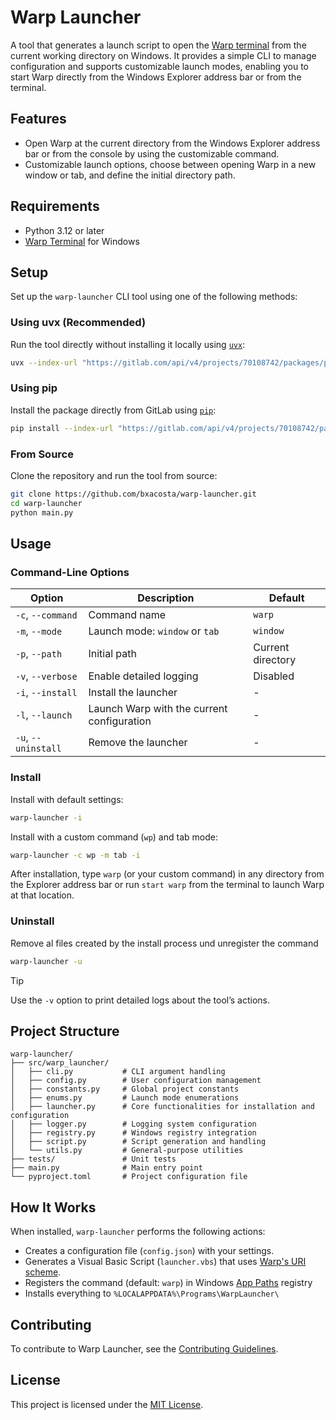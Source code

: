 # Warp Launcher

A tool that generates a launch script to open the [Warp terminal](https://www.warp.dev/) from the current working
directory on Windows. It provides a simple CLI to manage configuration and supports customizable launch modes,
enabling you to start Warp directly from the Windows Explorer address bar or from the terminal.

## Features

- Open Warp at the current directory from the Windows Explorer address bar or from the console by using the
  customizable command.
- Customizable launch options, choose between opening Warp in a new window or tab, and define the initial directory
  path.

## Requirements

- Python 3.12 or later
- [Warp Terminal](https://www.warp.dev/download) for Windows

## Setup

Set up the `warp-launcher` CLI tool using one of the following methods:

### Using uvx (Recommended)

Run the tool directly without installing it locally using [`uvx`](https://docs.astral.sh/uv/guides/tools/):

```bash
uvx --index-url "https://gitlab.com/api/v4/projects/70108742/packages/pypi/simple" warp-launcher
```

### Using pip

Install the package directly from GitLab using [`pip`](https://pip.pypa.io/en/stable/):

```bash
pip install --index-url "https://gitlab.com/api/v4/projects/70108742/packages/pypi/simple" warp-launcher
```

### From Source

Clone the repository and run the tool from source:

```bash
git clone https://github.com/bxacosta/warp-launcher.git
cd warp-launcher
python main.py
```

## Usage

### Command-Line Options

| Option              | Description                                | Default           |
|---------------------|--------------------------------------------|-------------------|
| `-c`, `--command`   | Command name                               | `warp`            |
| `-m`, `--mode`      | Launch mode: `window` or `tab`             | `window`          |
| `-p`, `--path`      | Initial path                               | Current directory |
| `-v`, `--verbose`   | Enable detailed logging                    | Disabled          |
| `-i`, `--install`   | Install the launcher                       | -                 |
| `-l`, `--launch`    | Launch Warp with the current configuration | -                 |
| `-u`, `--uninstall` | Remove the launcher                        | -                 |

### Install

Install with default settings:

```bash
warp-launcher -i
```

Install with a custom command (`wp`) and tab mode:

```bash
warp-launcher -c wp -m tab -i
```

After installation, type `warp` (or your custom command) in any directory from the Explorer address bar or run
`start warp` from the terminal to launch Warp at that location.

### Uninstall

Remove al files created by the install process und unregister the command

```bash
warp-launcher -u
```

> [!TIP]
> Use the `-v` option to print detailed logs about the tool’s actions.

## Project Structure

```text
warp-launcher/
├── src/warp_launcher/
│   ├── cli.py           # CLI argument handling
│   ├── config.py        # User configuration management
│   ├── constants.py     # Global project constants
│   ├── enums.py         # Launch mode enumerations
│   ├── launcher.py      # Core functionalities for installation and configuration
│   ├── logger.py        # Logging system configuration
│   ├── registry.py      # Windows registry integration
│   ├── script.py        # Script generation and handling
│   └── utils.py         # General-purpose utilities
├── tests/               # Unit tests
├── main.py              # Main entry point
└── pyproject.toml       # Project configuration file
```

## How It Works

When installed, `warp-launcher` performs the following actions:

- Creates a configuration file (`config.json`) with your settings.
- Generates a Visual Basic Script (`launcher.vbs`) that
  uses [Warp's URI scheme](https://docs.warp.dev/features/uri-scheme).
- Registers the command (default: `warp`) in
  Windows [App Paths](https://learn.microsoft.com/en-us/windows/win32/shell/app-registration) registry
- Installs everything to `%LOCALAPPDATA%\Programs\WarpLauncher\`

## Contributing

To contribute to Warp Launcher, see the [Contributing Guidelines](.github/CONTRIBUTING.md).

## License

This project is licensed under the [MIT License](LICENSE).